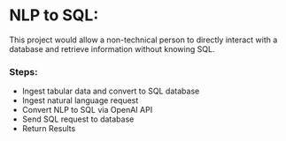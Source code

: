 # NLP to SQL:

This project would allow a non-technical person to directly interact with a database and retrieve information without knowing SQL.

### Steps:
- Ingest tabular data and convert to SQL database
- Ingest natural language request
- Convert NLP to SQL via OpenAI API
- Send SQL request to database
- Return Results
